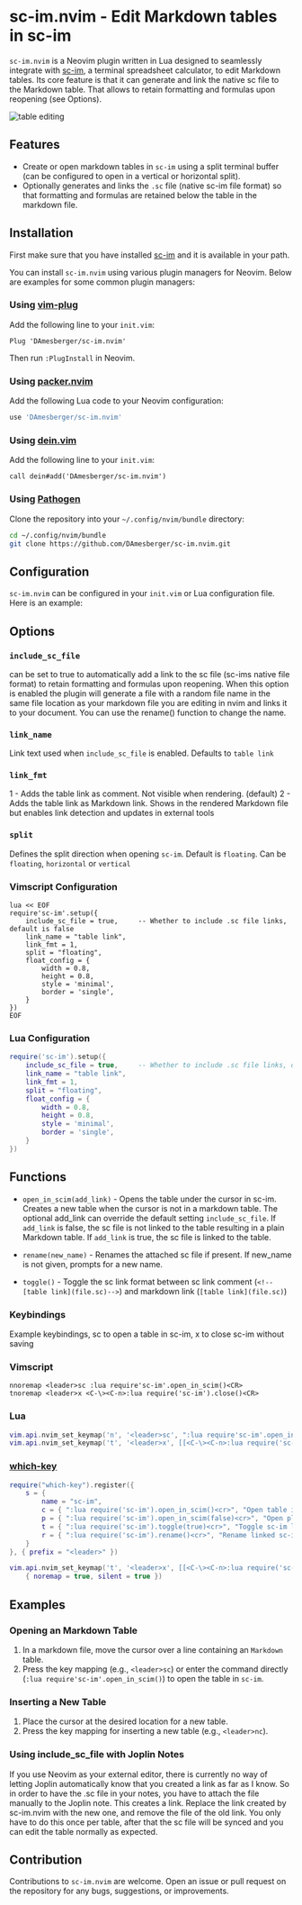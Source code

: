
# sc-im.nvim - Edit Markdown tables in sc-im

`sc-im.nvim` is a Neovim plugin written in Lua designed to seamlessly integrate with [sc-im](https://github.com/andmarti1424/sc-im), a terminal spreadsheet calculator, to edit Markdown tables. 
Its core feature is that it can generate and link the native sc file to the Markdown table. That allows to retain formatting and formulas upon reopening (see Options).


![table editing](./table.svg)
## Features

- Create or open markdown tables in `sc-im` using a split terminal buffer (can be configured to open in a vertical or horizontal split).
- Optionally generates and links the `.sc` file (native sc-im file format) so that formatting and formulas are retained below the table in the markdown file.


## Installation

First make sure that you have installed [sc-im](https://github.com/andmarti1424/sc-im) and it is available in your path.

You can install `sc-im.nvim` using various plugin managers for Neovim. Below are examples for some common plugin managers:

### Using [vim-plug](https://github.com/junegunn/vim-plug)

Add the following line to your `init.vim`:

```vim
Plug 'DAmesberger/sc-im.nvim'
```

Then run `:PlugInstall` in Neovim.

### Using [packer.nvim](https://github.com/wbthomason/packer.nvim)

Add the following Lua code to your Neovim configuration:

```lua
use 'DAmesberger/sc-im.nvim'
```

### Using [dein.vim](https://github.com/Shougo/dein.vim)

Add the following line to your `init.vim`:

```vim
call dein#add('DAmesberger/sc-im.nvim')
```

### Using [Pathogen](https://github.com/tpope/vim-pathogen)

Clone the repository into your `~/.config/nvim/bundle` directory:

```sh
cd ~/.config/nvim/bundle
git clone https://github.com/DAmesberger/sc-im.nvim.git
```

## Configuration

`sc-im.nvim` can be configured in your `init.vim` or Lua configuration file. Here is an example:

## Options
### `include_sc_file` 
can be set to true to automatically add a link to the sc file (sc-ims native file format) to retain formatting and formulas upon reopening.
When this option is enabled the plugin will generate a file with a random file name in the same file location as your markdown file you are editing in nvim and links it to your document. You can use the rename() function to change the name.

### `link_name`

Link text used when `include_sc_file` is enabled. Defaults to `table link`

### `link_fmt`

1 - Adds the table link as comment. Not visible when rendering. (default)
2 - Adds the table link as Markdown link. Shows in the rendered Markdown file but enables link detection and updates in external tools

### `split`

Defines the split direction when opening `sc-im`. Default is `floating`. Can be `floating`, `horizontal` or `vertical`
### Vimscript Configuration
```vim
lua << EOF
require'sc-im'.setup({
    include_sc_file = true,     -- Whether to include .sc file links, default is false
    link_name = "table link",
    link_fmt = 1,
    split = "floating",
    float_config = {
        width = 0.8,
        height = 0.8,
        style = 'minimal',
        border = 'single',
    }
})
EOF
```
### Lua Configuration

```lua
require('sc-im').setup({
    include_sc_file = true,     -- Whether to include .sc file links, default is false
    link_name = "table link",
    link_fmt = 1,
    split = "floating",
    float_config = {
        width = 0.8,
        height = 0.8,
        style = 'minimal',
        border = 'single',
    }
})
```


## Functions 

- `open_in_scim(add_link)` - Opens the table under the cursor in sc-im. Creates a new table when the cursor is not in a markdown table. The optional add_link can override the default setting `include_sc_file`. If `add_link` is false, the sc file is not linked to the table resulting in a plain Markdown table. If `add_link` is true, the sc file is linked to the table.

- `rename(new_name)` - Renames the attached sc file if present. If new_name is not given, prompts for a new name.

- `toggle()` - Toggle the sc link format between sc link comment (`<!--[table link](file.sc)-->`) and markdown link (`[table link](file.sc)`)

### Keybindings

Example keybindings, <leader>sc to open a table in sc-im, <leader>x to close sc-im without saving

### Vimscript
```vim
nnoremap <leader>sc :lua require'sc-im'.open_in_scim()<CR>
tnoremap <leader>x <C-\><C-n>:lua require('sc-im').close()<CR>
```
### Lua

``` lua
vim.api.nvim_set_keymap('n', '<leader>sc', ":lua require'sc-im'.open_in_scim()<CR>", { noremap = true, silent = true })
vim.api.nvim_set_keymap('t', '<leader>x', [[<C-\><C-n>:lua require('sc-im').close()<CR>]], { noremap = true, silent = true })
```

### [which-key](https://github.com/folke/which-key.nvim)
``` lua
require("which-key").register({
    s = {  
        name = "sc-im",
        c = { ":lua require('sc-im').open_in_scim()<cr>", "Open table in sc-im" },
        p = { ":lua require('sc-im').open_in_scim(false)<cr>", "Open plain table in sc-im" },
        t = { ":lua require('sc-im').toggle(true)<cr>", "Toggle sc-im link format" },
        r = { ":lua require('sc-im').rename()<cr>", "Rename linked sc-im file" },
    }
}, { prefix = "<leader>" })

vim.api.nvim_set_keymap('t', '<leader>x', [[<C-\><C-n>:lua require('sc-im').close()<CR>]],
    { noremap = true, silent = true })
```

## Examples

### Opening an Markdown Table

1. In a markdown file, move the cursor over a line containing an `Markdown` table.
2. Press the key mapping (e.g., `<leader>sc`) or enter the command directly (`:lua require'sc-im'.open_in_scim()`) to open the table in `sc-im`.

### Inserting a New Table

1. Place the cursor at the desired location for a new table.
2. Press the key mapping for inserting a new table (e.g., `<leader>nc`).

### Using include_sc_file with Joplin Notes
If you use Neovim as your external editor, there is currently no way of letting Joplin automatically know that you created a link as far as I know. So in order to have the .sc file in your notes, you have to attach the file manually to the Joplin note. This creates a link. Replace the link created by sc-im.nvim with the new one, and remove the file of the old link.
You only have to do this once per table, after that the sc file will be synced and you can edit the table normally as expected.


## Contribution

Contributions to `sc-im.nvim` are welcome. Open an issue or pull request on the repository for any bugs, suggestions, or improvements.
